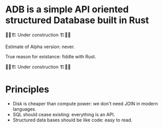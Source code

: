 # ADB is a simple API oriented structured Database built in Rust

👷🚧🏗️ Under construction 🏗️🚧👷

Estimate of Alpha version: never.

True reason for existance: fiddle with Rust.

👷🚧🏗️ Under construction 🏗️🚧👷

# Principles

- Disk is cheaper than compute power: we don't need JOIN in modern languages.
- SQL should cease existing: everything is an API.
- Structured data bases should be like code: easy to read.
